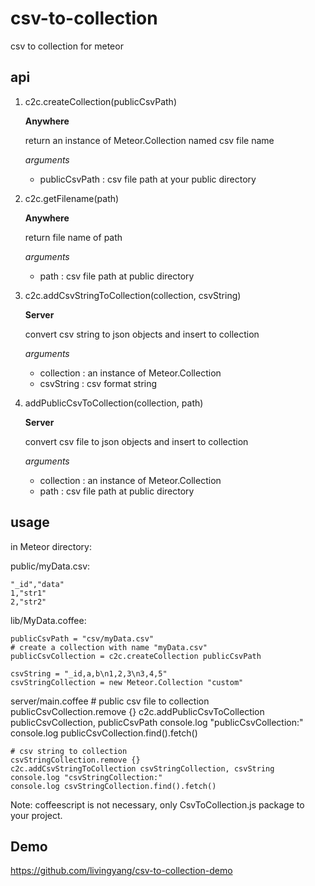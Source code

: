 csv-to-collection
===========

csv to collection for meteor

## api

1. c2c.createCollection(publicCsvPath)

	**Anywhere**

	return an instance of Meteor.Collection named csv file name

	*arguments*
	* publicCsvPath : csv file path at your public directory

2. c2c.getFilename(path)

	**Anywhere**

	return file name of path

	*arguments*
	* path : csv file path at public directory

3. c2c.addCsvStringToCollection(collection, csvString)

	**Server**

	convert csv string to json objects and insert to collection

	*arguments*
	* collection : an instance of Meteor.Collection
	* csvString : csv format string

4. addPublicCsvToCollection(collection, path)

	**Server**

	convert csv file to json objects and insert to collection

	*arguments*
	* collection : an instance of Meteor.Collection
	* path : csv file path at public directory

## usage

in Meteor directory:

public/myData.csv:

	"_id","data"
	1,"str1"
	2,"str2"

lib/MyData.coffee:

	publicCsvPath = "csv/myData.csv"
	# create a collection with name "myData.csv"
	publicCsvCollection = c2c.createCollection publicCsvPath

	csvString = "_id,a,b\n1,2,3\n3,4,5"
	csvStringCollection = new Meteor.Collection "custom"

server/main.coffee
	# public csv file to collection
	publicCsvCollection.remove {}
	c2c.addPublicCsvToCollection publicCsvCollection, publicCsvPath
	console.log "publicCsvCollection:"
	console.log publicCsvCollection.find().fetch()

	# csv string to collection
	csvStringCollection.remove {}
	c2c.addCsvStringToCollection csvStringCollection, csvString
	console.log "csvStringCollection:"
	console.log csvStringCollection.find().fetch()


Note: coffeescript is not necessary, only CsvToCollection.js package to your project.

## Demo
<https://github.com/livingyang/csv-to-collection-demo>
